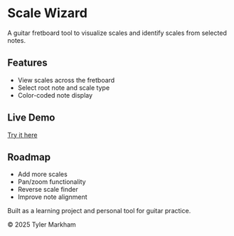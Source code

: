 # Scale Wizard

A guitar fretboard tool to visualize scales and identify scales from selected notes.

## Features
- View scales across the fretboard
- Select root note and scale type
- Color-coded note display

## Live Demo
[Try it here](https://rrozz.github.io/Scale-Wizard)

## Roadmap
- Add more scales
- Pan/zoom functionality
- Reverse scale finder
- Improve note alignment

Built as a learning project and personal tool for guitar practice.

© 2025 Tyler Markham
